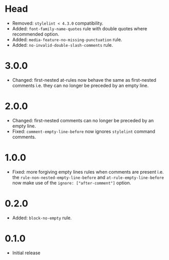# Head

* Removed: `stylelint < 4.3.0` compatibility.
* Added: `font-family-name-quotes` rule with double quotes where recommended option.
* Added: `media-feature-no-missing-punctuation` rule.
* Added: `no-invalid-double-slash-comments` rule.

# 3.0.0

* Changed: first-nested at-rules now behave the same as first-nested comments i.e. they can no longer be preceded by an empty line.

# 2.0.0

* Changed: first-nested comments can no longer be preceded by an empty line.
* Fixed: `comment-empty-line-before` now ignores `stylelint` command comments.

# 1.0.0

* Fixed: more forgiving empty lines rules when comments are present i.e. the `rule-non-nested-empty-line-before` and `at-rule-empty-line-before` now make use of the `ignore: ["after-comment"]` option.

# 0.2.0

* Added: `block-no-empty` rule.

# 0.1.0

* Initial release
